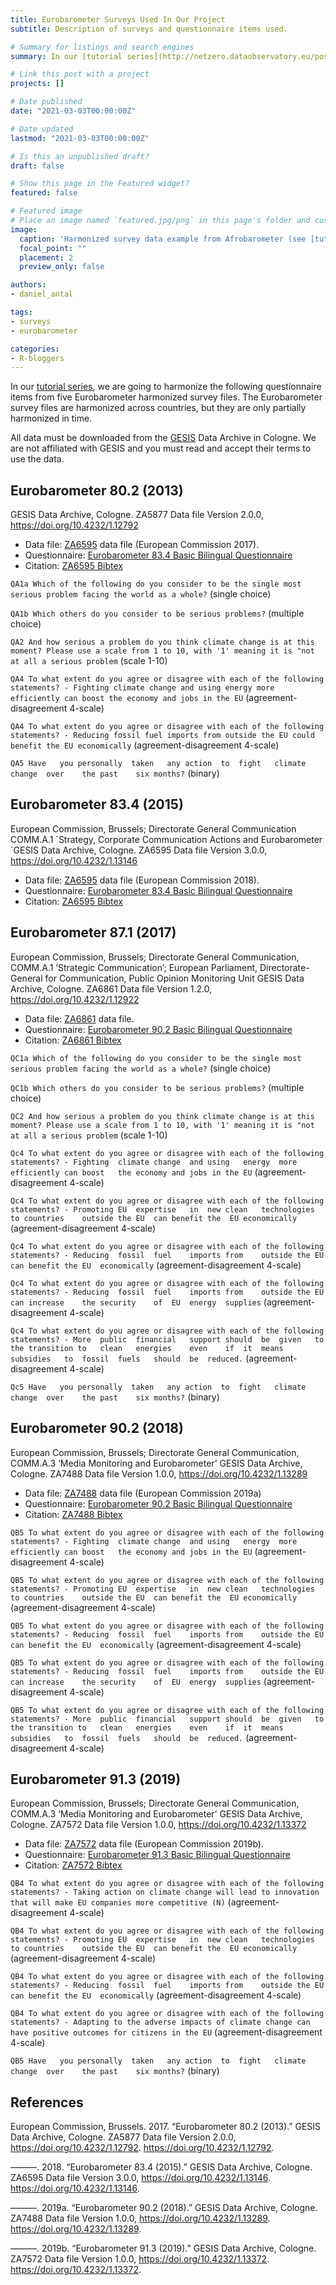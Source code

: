```yaml
---
title: Eurobarometer Surveys Used In Our Project
subtitle: Description of surveys and questionnaire items used.

# Summary for listings and search engines
summary: In our [tutorial series](http://netzero.dataobservatory.eu/post/2021-03-04_retroharmonize_intro/), we are going to harmonize the following questionnaire items from five Eurobarometer harmonized survey files. The Eurobarometer survey files are harmonized across countries, but they are only partially harmonized in time.

# Link this post with a project
projects: []

# Date published
date: "2021-03-03T00:00:00Z"

# Date updated
lastmod: "2021-03-03T00:00:00Z"

# Is this an unpublished draft?
draft: false

# Show this page in the Featured widget?
featured: false

# Featured image
# Place an image named `featured.jpg/png` in this page's folder and customize its options here.
image:
  caption: 'Harmonized survey data example from Afrobarometer (see [tutorial](https://retroharmonize.dataobservatory.eu/articles/afrobarometer.html)'
  focal_point: ""
  placement: 2
  preview_only: false

authors:
- daniel_antal

tags:
- surveys
- eurobarometer

categories:
- R-bloggers
---
```


In our [tutorial
series](/post/2021-03-04_retroharmonize_intro/),
we are going to harmonize the following questionnaire items from five
Eurobarometer harmonized survey files. The Eurobarometer survey files
are harmonized across countries, but they are only partially harmonized
in time.

All data must be downloaded from the
[GESIS](https://www.gesis.org/en/home) Data Archive in Cologne. We are
not affiliated with GESIS and you must read and accept their terms to
use the data.

## Eurobarometer 80.2 (2013)

GESIS Data Archive, Cologne. ZA5877 Data file Version 2.0.0,
<https://doi.org/10.4232/1.12792>

-   Data file: [ZA6595](https://search.gesis.org/research_data/ZA5877)
    data file (European Commission 2017).
-   Questionnaire: [Eurobarometer 83.4 Basic Bilingual
    Questionnaire](https://dbk.gesis.org/dbksearch/download.asp?id=54036)
-   Citation: [ZA6595
    Bibtex](https://search.gesis.org/ajax/bibtex.php?type=research_data&docid=ZA5877&lang=en)

`QA1a Which of the following do you consider to be the single most serious problem facing the world as a whole?`
(single choice)

`QA1b Which others do you consider to be serious problems?` (multiple
choice)

`QA2 And how serious a problem do you think climate change is at this moment? Please use a scale from 1 to 10, with '1' meaning it is "not at all a serious problem`
(scale 1-10)

`QA4 To what extent do you agree or disagree with each of the following statements? - Fighting climate change and using energy more efficiently can boost the economy and jobs in the EU`
(agreement-disagreement 4-scale)

`QA4 To what extent do you agree or disagree with each of the following statements? - Reducing fossil fuel imports from outside the EU could benefit the EU economically`
(agreement-disagreement 4-scale)

`QA5 Have   you personally  taken   any action  to  fight   climate change  over    the past    six months?`
(binary)

## Eurobarometer 83.4 (2015)

European Commission, Brussels; Directorate General Communication
COMM.A.1 ´Strategy, Corporate Communication Actions and
Eurobarometer´GESIS Data Archive, Cologne. ZA6595 Data file Version
3.0.0, <https://doi.org/10.4232/1.13146>

-   Data file: [ZA6595](https://search.gesis.org/research_data/ZA6595)
    data file (European Commission 2018).
-   Questionnaire: [Eurobarometer 83.4 Basic Bilingual
    Questionnaire](https://dbk.gesis.org/dbksearch/download.asp?id=57940)
-   Citation: [ZA6595
    Bibtex](https://search.gesis.org/ajax/bibtex.php?type=research_data&docid=ZA6595&lang=en)

## Eurobarometer 87.1 (2017)

European Commission, Brussels; Directorate General Communication,
COMM.A.1 ‘Strategic Communication’; European Parliament,
Directorate-General for Communication, Public Opinion Monitoring Unit
GESIS Data Archive, Cologne. ZA6861 Data file Version 1.2.0,
<https://doi.org/10.4232/1.12922>

-   Data file: [ZA6861](https://search.gesis.org/research_data/ZA6861)
    data file.
-   Questionnaire: [Eurobarometer 90.2 Basic Bilingual
    Questionnaire](https://dbk.gesis.org/dbksearch/download.asp?id=65967)
-   Citation: [ZA6861
    Bibtex](https://search.gesis.org/ajax/bibtex.php?type=research_data&docid=ZA6861&lang=en)

`QC1a Which of the following do you consider to be the single most serious problem facing the world as a whole?`
(single choice)

`QC1b Which others do you consider to be serious problems?` (multiple
choice)

`QC2 And how serious a problem do you think climate change is at this moment? Please use a scale from 1 to 10, with '1' meaning it is "not at all a serious problem`
(scale 1-10)

`Qc4 To what extent do you agree or disagree with each of the following statements? - Fighting  climate change  and using   energy  more    efficiently can boost   the economy and jobs in the EU`
(agreement-disagreement 4-scale)

`Qc4 To what extent do you agree or disagree with each of the following statements? - Promoting EU  expertise   in  new clean   technologies    to countries    outside the EU  can benefit the  EU economically`
(agreement-disagreement 4-scale)

`Qc4 To what extent do you agree or disagree with each of the following statements? - Reducing  fossil  fuel    imports from    outside the EU  can benefit the EU  economically`
(agreement-disagreement 4-scale)

`Qc4 To what extent do you agree or disagree with each of the following statements? - Reducing  fossil  fuel    imports from    outside the EU  can increase    the security    of  EU  energy  supplies`
(agreement-disagreement 4-scale)

`Qc4 To what extent do you agree or disagree with each of the following statements? - More  public  financial   support should  be  given   to  the transition to   clean   energies    even    if  it  means   subsidies   to  fossil  fuels   should  be  reduced.`
(agreement-disagreement 4-scale)

`Qc5 Have   you personally  taken   any action  to  fight   climate change  over    the past    six months?`
(binary)

## Eurobarometer 90.2 (2018)

European Commission, Brussels; Directorate General Communication,
COMM.A.3 ‘Media Monitoring and Eurobarometer’ GESIS Data Archive,
Cologne. ZA7488 Data file Version 1.0.0,
<https://doi.org/10.4232/1.13289>

-   Data file:
    [ZA7488](https://dbk.gesis.org/dbksearch/sdesc2.asp?db=e&no=7488)
    data file (European Commission 2019a)
-   Questionnaire: [Eurobarometer 90.2 Basic Bilingual
    Questionnaire](https://dbk.gesis.org/dbksearch/download.asp?id=65967)
-   Citation: [ZA7488
    Bibtex](https://search.gesis.org/ajax/bibtex.php?type=research_data&docid=ZA7488&lang=en)

`QB5 To what extent do you agree or disagree with each of the following statements? - Fighting  climate change  and using   energy  more    efficiently can boost   the economy and jobs in the EU`
(agreement-disagreement 4-scale)

`QB5 To what extent do you agree or disagree with each of the following statements? - Promoting EU  expertise   in  new clean   technologies    to countries    outside the EU  can benefit the  EU economically`
(agreement-disagreement 4-scale)

`QB5 To what extent do you agree or disagree with each of the following statements? - Reducing  fossil  fuel    imports from    outside the EU  can benefit the EU  economically`
(agreement-disagreement 4-scale)

`QB5 To what extent do you agree or disagree with each of the following statements? - Reducing  fossil  fuel    imports from    outside the EU  can increase    the security    of  EU  energy  supplies`
(agreement-disagreement 4-scale)

`QB5 To what extent do you agree or disagree with each of the following statements? - More  public  financial   support should  be  given   to  the transition to   clean   energies    even    if  it  means   subsidies   to  fossil  fuels   should  be  reduced.`
(agreement-disagreement 4-scale)

## Eurobarometer 91.3 (2019)

European Commission, Brussels; Directorate General Communication,
COMM.A.3 ‘Media Monitoring and Eurobarometer’ GESIS Data Archive,
Cologne. ZA7572 Data file Version 1.0.0,
<https://doi.org/10.4232/1.13372>

-   Data file:
    [ZA7572](https://dbk.gesis.org/dbksearch/sdesc2.asp?db=e&no=7572)
    data file (European Commission 2019b).
-   Questionnaire: [Eurobarometer 91.3 Basic Bilingual
    Questionnaire](https://dbk.gesis.org/dbksearch/download.asp?id=66774)
-   Citation: [ZA7572
    Bibtex](https://search.gesis.org/ajax/bibtex.php?type=research_data&docid=ZA7572&lang=en)

`QB4 To what extent do you agree or disagree with each of the following statements? - Taking action on climate change will lead to innovation that will make EU companies more competitive (N)`
(agreement-disagreement 4-scale)

`QB4 To what extent do you agree or disagree with each of the following statements? - Promoting EU  expertise   in  new clean   technologies    to countries    outside the EU  can benefit the  EU economically`
(agreement-disagreement 4-scale)

`QB4 To what extent do you agree or disagree with each of the following statements? - Reducing  fossil  fuel    imports from    outside the EU  can benefit the EU  economically`
(agreement-disagreement 4-scale)

`QB4 To what extent do you agree or disagree with each of the following statements? - Adapting to the adverse impacts of climate change can have positive outcomes for citizens in the EU`
(agreement-disagreement 4-scale)

`QB5 Have   you personally  taken   any action  to  fight   climate change  over    the past    six months?`
(binary)

## References

European Commission, Brussels. 2017. “Eurobarometer 80.2 (2013).” GESIS
Data Archive, Cologne. ZA5877 Data file Version 2.0.0,
https://doi.org/10.4232/1.12792. <https://doi.org/10.4232/1.12792>.

———. 2018. “Eurobarometer 83.4 (2015).” GESIS Data Archive, Cologne.
ZA6595 Data file Version 3.0.0, https://doi.org/10.4232/1.13146.
<https://doi.org/10.4232/1.13146>.

———. 2019a. “Eurobarometer 90.2 (2018).” GESIS Data Archive, Cologne.
ZA7488 Data file Version 1.0.0, https://doi.org/10.4232/1.13289.
<https://doi.org/10.4232/1.13289>.

———. 2019b. “Eurobarometer 91.3 (2019).” GESIS Data Archive, Cologne.
ZA7572 Data file Version 1.0.0, https://doi.org/10.4232/1.13372.
<https://doi.org/10.4232/1.13372>.
